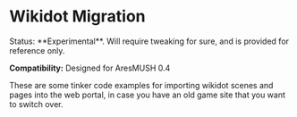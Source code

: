 # Wikidot Migration

<div class="alert alert-warning">Status: **Experimental**.  Will require tweaking for sure, and is provided for reference only.</div>

**Compatibility:** Designed for AresMUSH 0.4

These are some tinker code examples for importing wikidot scenes and pages into the web portal, in case you have an old game site that you want to switch over.